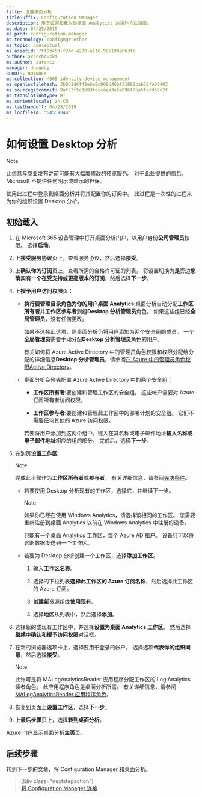 ```yaml
---
title: 设置桌面分析
titleSuffix: Configuration Manager
description: 用于设置和载入到桌面 Analytics 的操作方法指南。
ms.date: 04/25/2019
ms.prod: configuration-manager
ms.technology: configmgr-other
ms.topic: conceptual
ms.assetid: 7ff8d453-f24d-4230-a116-585190a663fc
author: aczechowski
ms.author: aaroncz
manager: dougeby
ROBOTS: NOINDEX
ms.collection: M365-identity-device-management
ms.openlocfilehash: 3b831d6f42e6a9c908b46bf21882cab58fa08483
ms.sourcegitcommit: 9af73f5c1b93f6ccaea3e6a096f75a5fecd65c2f
ms.translationtype: MT
ms.contentlocale: zh-CN
ms.lasthandoff: 04/28/2019
ms.locfileid: "64559044"
---
```

# <a name="how-to-set-up-desktop-analytics"></a>如何设置 Desktop 分析

> [!Note]  
> 此信息与商业发布之前可能有大幅度修改的预览服务。 对于此处提供的信息，Microsoft 不提供任何明示或暗示的担保。  

使用此过程中登录到桌面分析并将其配置你的订阅中。 此过程是一次性的过程来为你的组织设置 Desktop 分析。  



## <a name="initial-onboarding"></a>初始载入

1. 在 Microsoft 365 设备管理中打开桌面分析门户，以用户身份**公司管理员**权限。 选择**启动**。  

2. 上**接受服务协议**页上，查看服务协议，然后选择**接受**。  

3. 上**确认你的订阅**页上，查看所需的合格许可证的列表。 将设置切换为**是**旁边**您确实有一个在受支持或更高版本的订阅**，然后选择**下一步**。  

4. 上**授予用户访问权限**页：

    - **执行要管理目录角色为你的用户桌面 Analytics**:桌面分析自动分配**工作区所有者**并**工作区参与者**到组**Desktop 分析管理员**角色。 如果这些组已经**全局管理员**，没有任何更改。  

        如果不选择此选项，则桌面分析仍将用户添加为两个安全组的成员。 一个**全局管理员**需要手动分配**Desktop 分析管理员**角色的用户。  

        有关如何将 Azure Active Directory 中的管理员角色权限和权限分配给分配的详细信息**Desktop 分析管理员**，请参阅[在 Azure 中的管理员角色权限Active Directory](https://docs.microsoft.com/azure/active-directory/users-groups-roles/directory-assign-admin-roles)。  

    - 桌面分析会预先配置 Azure Active Directory 中的两个安全组：  

        - **工作区所有者**:要创建和管理工作区的安全组。 这些帐户需要对 Azure 订阅所有者访问权限。  

        - **工作区参与者**:要创建和管理此工作区中的部署计划的安全组。 它们不需要任何其他的 Azure 访问权限。  

        若要将用户添加到这两个组中，键入在其名称或电子邮件地址**输入名称或电子邮件地址**相应的组的部分。 完成后，选择**下一步**。

5. 在到页**设置工作区**:  

    > [!Note]  
    > 完成此步骤作为**工作区所有者**或**参与者**。 有关详细信息，请参阅[先决条件](/sccm/desktop-analytics/overview#prerequisites)。  

    - 若要使用 Desktop 分析现有的工作区，选择它，并继续下一步。  

        > [!Note]  
        > 如果你已经在使用 Windows Analytics，请选择该相同的工作区。 您需要重新注册到桌面 Analytics 以前在 Windows Analytics 中注册的设备。
        >
        > 只能有一个桌面 Analytics 工作区，每个 Azure AD 租户。 设备只可以将诊断数据发送到一个工作区。  

    - 若要为 Desktop 分析创建一个工作区，选择**添加工作区**。  

        1. 输入**工作区名称**。<!--do we have any guidance for this name?-->  

        2. 选择的下拉列表**选择此工作区的 Azure 订阅名称**，然后选择此工作区的 Azure 订阅。  

        3. **创建新**资源组或**使用现有**。

        4. 选择**地区**从列表中，然后选择**添加**。  

6. 选择新的或现有工作区中，并选择**设置为桌面 Analytics 工作区**。  然后选择**继续**中**确认和授予访问权限**对话框。  

7. 在新的浏览器选项卡上，选择要用于登录的帐户。 选择选项**代表你的组织同意**，然后选择**接受**。  

    > [!Note]  
    > 此许可是将 MALogAnalyticsReader 应用程序分配工作区的 Log Analytics 读者角色。 此应用程序角色是桌面分析所需。 有关详细信息，请参阅[MALogAnalyticsReader 应用程序角色](/sccm/desktop-analytics/troubleshooting#bkmk_MALogAnalyticsReader)。  

8. 恢复到页面上**设置工作区**，选择**下一步**。  

9. 上**最后步骤**页上，选择**转到桌面分析**。

Azure 门户显示桌面分析**主页**页。


## <a name="next-steps"></a>后续步骤

转到下一步的文章，将 Configuration Manager 和桌面分析。
> [!div class="nextstepaction"]  
> [将 Configuration Manager 连接](/sccm/desktop-analytics/connect-configmgr)  
